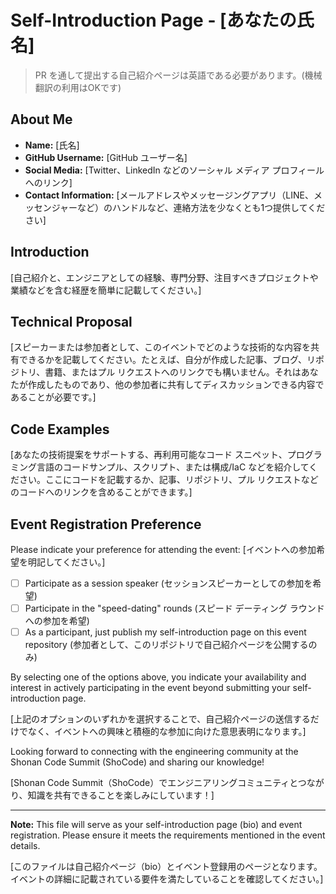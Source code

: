 # Self-Introduction Page - [あなたの氏名]

> PR を通して提出する自己紹介ページは英語である必要があります。(機械翻訳の利用はOKです)

## About Me

- **Name:** [氏名]
- **GitHub Username:** [GitHub ユーザー名]
- **Social Media:** [Twitter、LinkedIn などのソーシャル メディア プロフィールへのリンク]
- **Contact Information:** [メールアドレスやメッセージングアプリ（LINE、メッセンジャーなど）のハンドルなど、連絡方法を少なくとも1つ提供してください]

## Introduction

[自己紹介と、エンジニアとしての経験、専門分野、注目すべきプロジェクトや業績などを含む経歴を簡単に記載してください。]

## Technical Proposal

[スピーカーまたは参加者として、このイベントでどのような技術的な内容を共有できるかを記載してください。たとえば、自分が作成した記事、ブログ、リポジトリ、書籍、またはプル リクエストへのリンクでも構いません。それはあなたが作成したものであり、他の参加者に共有してディスカッションできる内容であることが必要です。]

## Code Examples

[あなたの技術提案をサポートする、再利用可能なコード スニペット、プログラミング言語のコードサンプル、スクリプト、または構成/IaC などを紹介してください。ここにコードを記載するか、記事、リポジトリ、プル リクエストなどのコードへのリンクを含めることができます。]

## Event Registration Preference

Please indicate your preference for attending the event:
[イベントへの参加希望を明記してください。]

- [ ] Participate as a session speaker (セッションスピーカーとしての参加を希望)
- [ ] Participate in the "speed-dating" rounds (スピード デーティング ラウンドへの参加を希望)
- [ ] As a participant, just publish my self-introduction page on this event repository (参加者として、このリポジトリで自己紹介ページを公開するのみ)

By selecting one of the options above, you indicate your availability and interest in actively participating in the event beyond submitting your self-introduction page.

[上記のオプションのいずれかを選択することで、自己紹介ページの送信するだけでなく、イベントへの興味と積極的な参加に向けた意思表明になります。]

Looking forward to connecting with the engineering community at the Shonan Code Summit (ShoCode) and sharing our knowledge!

[Shonan Code Summit（ShoCode）でエンジニアリングコミュニティとつながり、知識を共有できることを楽しみにしています！]

---
**Note:** This file will serve as your self-introduction page (bio) and event registration. Please ensure it meets the requirements mentioned in the event details.

[このファイルは自己紹介ページ（bio）とイベント登録用のページとなります。イベントの詳細に記載されている要件を満たしていることを確認してください。]

